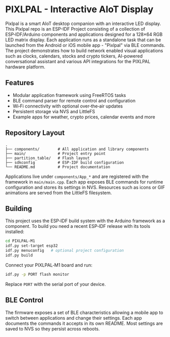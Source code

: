 # PIXLPAL - Interactive AIoT Display

Pixlpal is a smart AIoT desktop companion with an interactive LED display. This Pixlpal repo is an ESP-IDF Project consisting of a collection of ESP‑IDF/Arduino components and applications designed for a 128×64 RGB LED matrix display. Each application runs as a standalone task that can be launched from the Android or iOS mobile app - "Pixlpal" via BLE commands. 
The project demonstrates how to build network enabled visual applications such as clocks, calendars, stocks and crypto tickers, AI-powered conversational assistant and various API integrations for the PIXLPAL hardware platform.

## Features

- Modular application framework using FreeRTOS tasks
- BLE command parser for remote control and configuration
- Wi‑Fi connectivity with optional over‑the‑air updates
- Persistent storage via NVS and LittleFS
- Example apps for weather, crypto prices, calendar events and more

## Repository Layout

```
.
├── components/        # All application and library components
├── main/              # Project entry point
├── partition_table/   # Flash layout
├── sdkconfig          # ESP‑IDF build configuration
└── README.md          # Project documentation
```

Applications live under `components/App_*` and are registered with the framework in `main/main.cpp`. Each app exposes BLE commands for runtime configuration and stores its settings in NVS. Resources such as icons or GIF animations are served from the LittleFS filesystem.

## Building

This project uses the ESP‑IDF build system with the Arduino framework as a component. To build you need a recent ESP‑IDF release with its tools installed:

```bash
cd PIXLPAL-M1
idf.py set-target esp32
idf.py menuconfig   # optional project configuration
idf.py build
```

Connect your PIXLPAL‑M1 board and run:

```bash
idf.py -p PORT flash monitor
```

Replace `PORT` with the serial port of your device.

## BLE Control

The firmware exposes a set of BLE characteristics allowing a mobile app to switch between applications and change their settings. Each app documents the commands it accepts in its own README. Most settings are saved to NVS so they persist across reboots.

